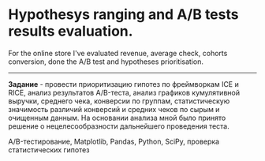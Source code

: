 # Hypothesys ranging and A/B tests results evaluation.
For the online store I've evaluated revenue, average check, cohorts conversion, done the A/B test and hypotheses prioritisation. 

-----------------------------------

**Задание** - провести приоритизацию гипотез по фреймворкам ICE и RICE, анализ
результатов A/B-теста, анализ графиков кумулятивной выручки, среднего чека,
конверсии по группам, статистическую значимость различий конверсий
и средних чеков по сырым и очищенным данным. На основании анализа мной было
принято решение о нецелесообразности дальнейшего проведения теста.

A/B-тестирование, Matplotlib, Pandas, Python, SciPy, проверка статистических гипотез


